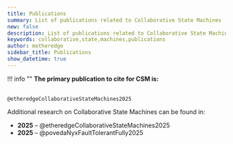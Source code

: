 ```yaml
---
title: Publications
summary: List of publications related to Collaborative State Machines
new: false
description: List of publications related to Collaborative State Machines
keywords: collaborative,state,machines,publications
author: metheredge
sidebar_title: Publications
show_datetime: true
---
```


!!! info ""
    **The primary publication to cite for CSM is:**<br/><br/>

    @etheredgeCollaborativeStateMachines2025

Additional research on Collaborative State Machines can be found in:

- **2025** – @etheredgeCollaborativeStateMachines2025
- **2025** – @povedaNyxFaultTolerantFully2025
